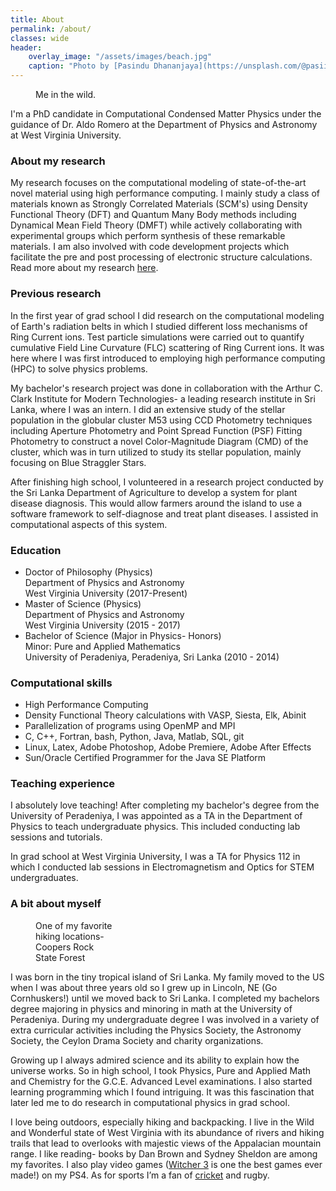 ```yaml
---
title: About
permalink: /about/
classes: wide
header:
    overlay_image: "/assets/images/beach.jpg"
    caption: "Photo by [Pasindu Dhananjaya](https://unsplash.com/@pasiiijay) on [Unsplash](https://unsplash.com)"
---
```



<figure style="width: 25%" class="align-right">
  <img src="{{ site.url }}{{ site.baseurl }}/assets/images/DollySods2020.jpg" alt="">
  <figcaption>Me in the wild.</figcaption>
</figure> 
I'm a PhD candidate in Computational Condensed Matter Physics under the guidance of Dr. Aldo Romero at the Department of Physics and Astronomy at West Virginia University. 

### About my research

My research focuses on the computational modeling of state-of-the-art novel material using high performance computing. I mainly study a class of materials known as Strongly Correlated Materials (SCM's) using Density Functional Theory (DFT) and Quantum Many Body methods including Dynamical Mean Field Theory (DMFT) while actively collaborating with experimental groups which perform synthesis of these remarkable materials. I am also involved with code development projects which facilitate the pre and post processing of electronic structure calculations. Read more about my research [here](/research/).

### Previous research

In the first year of grad school I did research on the computational modeling of Earth's radiation belts in which I studied different loss mechanisms of Ring Current ions. Test particle simulations were carried out to quantify cumulative Field Line Curvature (FLC) scattering of Ring Current ions. It was here where I was first introduced to employing high performance computing (HPC) to solve physics problems. 

My bachelor's research project was done in collaboration with the Arthur C. Clark Institute for Modern Technologies- a leading research institute in Sri Lanka, where I was an intern. I did an extensive study of the stellar population in the globular cluster M53 using CCD Photometry techniques including Aperture Photometry and Point Spread Function (PSF) Fitting Photometry to construct a novel Color-Magnitude Diagram (CMD) of the cluster, which was in turn utilized to study its stellar population, mainly focusing on Blue Straggler Stars.  

After finishing high school, I volunteered in a research project conducted by the Sri Lanka Department of Agriculture to develop a system for plant disease diagnosis. This would allow farmers around the island to use a software framework to self-diagnose and treat plant diseases. I assisted in computational aspects of this system.

### Education

-   Doctor of Philosophy (Physics) <br />
    Department of Physics and Astronomy <br />
    West Virginia University (2017-Present)
-   Master of Science (Physics) <br />
    Department of Physics and Astronomy <br />
    West Virginia University (2015 - 2017)
-   Bachelor of Science (Major in Physics- Honors) <br />
    Minor: Pure and Applied Mathematics <br />
    University of Peradeniya, Peradeniya, Sri Lanka (2010 - 2014)

### Computational skills

- High Performance Computing
- Density Functional Theory calculations with VASP, Siesta, Elk, Abinit 
- Parallelization of programs using OpenMP and MPI
- C, C++, Fortran, bash, Python, Java, Matlab, SQL, git
- Linux, Latex, Adobe Photoshop, Adobe Premiere, Adobe After Effects    
- Sun/Oracle Certified Programmer for the Java SE Platform

### Teaching experience

I absolutely love teaching! After completing my bachelor's degree from the University of Peradeniya, I was appointed as a TA in the Department of Physics to teach undergraduate physics. This included conducting lab sessions and tutorials.   

In grad school at West Virginia University, I was a TA for Physics 112 in which I conducted lab sessions in Electromagnetism and Optics for STEM undergraduates.  

### A bit about myself 

<figure style="width: 25%" class="align-right">
  <img src="{{ site.url }}{{ site.baseurl }}/assets/images/coopersrock.jpg" alt="">
  <figcaption>One of my favorite hiking locations- Coopers Rock State Forest</figcaption>
</figure> 

I was born in the tiny tropical island of Sri Lanka. My family moved to the US when I was about three years old so I grew up in Lincoln, NE (Go Cornhuskers!) until we moved back to Sri Lanka. I completed my bachelors degree majoring in physics and minoring in math at the University of Peradeniya. During my undergraduate degree I was involved in a variety of extra curricular activities including the Physics Society, the Astronomy Society, the Ceylon Drama Society and charity organizations.

Growing up I always admired science and its ability to explain how the universe works. So in high school, I took Physics, Pure and Applied Math and Chemistry for the G.C.E. Advanced Level examinations. I also started learning programming which I found intriguing. It was this fascination that later led me to do research in computational physics in grad school. 

I love being outdoors, especially hiking and backpacking. I live in the Wild and Wonderful state of West Virginia with its abundance of rivers and hiking trails that lead to overlooks with majestic views of the Appalacian mountain range. I like reading- books by Dan Brown and Sydney Sheldon are among my favorites. I also play video games ([Witcher 3](https://thewitcher.com/en/) is one the best games ever made!) on my PS4.  As for sports I’m a fan of [cricket](https://en.wikipedia.org/wiki/Cricket) and rugby. 

